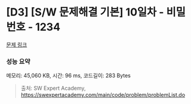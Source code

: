 # [D3] [S/W 문제해결 기본] 10일차 - 비밀번호 - 1234 

[문제 링크](https://swexpertacademy.com/main/code/problem/problemDetail.do?contestProbId=AV14_DEKAJcCFAYD) 

### 성능 요약

메모리: 45,060 KB, 시간: 96 ms, 코드길이: 283 Bytes



> 출처: SW Expert Academy, https://swexpertacademy.com/main/code/problem/problemList.do